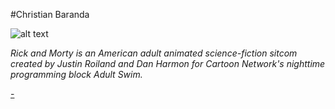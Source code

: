 #Christian Baranda

![alt text](https://www.justwatch.com/images/poster/300655827/s332/season-6)

*Rick and Morty is an American adult animated science-fiction sitcom created by Justin Roiland and Dan Harmon for Cartoon Network's nighttime programming block Adult Swim.*

[-](https://bit.ly/EddieBucad)
